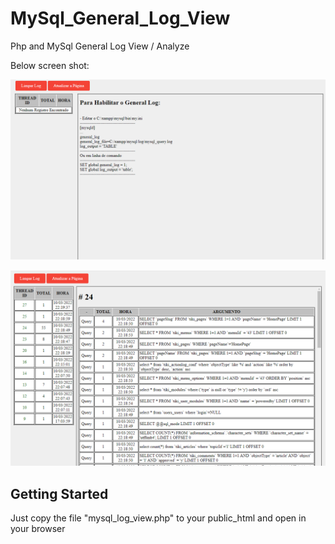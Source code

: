 # MySql_General_Log_View
Php and MySql General Log View / Analyze

Below screen shot:

![Public Screen](./docs/tela1.png)

![Public Screen](./docs/tela2.png)


## Getting Started

Just copy the file "mysql_log_view.php" to your public_html and open in your browser 